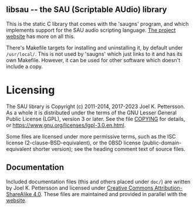libsau -- the SAU (Scriptable AUdio) library
--------------------------------------------

This is the static C library that comes with the 'saugns' program,
and which implements support for the SAU audio scripting language.
[The project website](https://sau.frama.io/) has more on all this.

There's Makefile targets for installing and uninstalling it,
by default under `/usr/local/`. This is not used by 'saugns'
which just links to it and has its own Makefile. However, it
can be used for other software which doesn't include a copy.

Licensing
=========

The SAU library is Copyright (c) 2011-2014, 2017-2023 Joel K. Pettersson.
As a whole it is distributed under the terms of the GNU Lesser General
Public License (LGPL), version 3 or later. See the file [COPYING](COPYING)
for details, or <https://www.gnu.org/licenses/lgpl-3.0.en.html>.

Some files are licensed under more permissive terms, such as
the ISC license (2-clause-BSD-equivalent), or
the 0BSD license (public-domain-equivalent shorter version);
see the heading comment text of source files.

Documentation
-------------

Included documentation files (this and others placed under `doc/`)
are written by Joel K. Pettersson and licensed under [Creative Commons
Attribution-ShareAlike 4.0](https://creativecommons.org/licenses/by-sa/4.0/).
These files are maintained and provided in parallel
with the [website](https://sau.frama.io).
